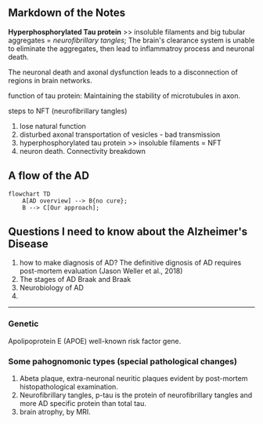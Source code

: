 ## Markdown of the Notes

**Hyperphosphorylated Tau protein** >> insoluble filaments and big tubular aggregates = *neurofibrillary tangles*;
The brain's clearance system is unable to eliminate the aggregates, then lead to inflammatroy process and neuronal death.

The neuronal death and axonal dysfunction leads to a disconnection of regions in brain networks.

function of tau protein: Maintaining the stability of microtubules in axon.

steps to NFT (neurofibrillary tangles)
1. lose natural function
2. disturbed axonal transportation of vesicles - bad transmission
3. hyperphosphorylated tau protein >> insoluble filaments = NFT
4. neuron death. Connectivity breakdown


## A flow of the AD
```mermaid
flowchart TD
	A[AD overview] --> B{no cure};
	B --> C[Our approach];
```

## Questions I need to know about the Alzheimer's Disease

1. how to make diagnosis of AD?
	The definitive dignosis of AD requires post-mortem evaluation (Jason Weller et al., 2018)
2. The stages of AD
	Braak and Braak
3. Neurobiology of AD
4. 




---------------------
### Genetic
Apolipoprotein E (APOE) well-known risk factor gene.


### Some pahognomonic types (special pathological changes)
1. Abeta plaque, extra-neuronal neuritic plaques evident by post-mortem histopathological examination.
2. Neurofibrillary tangles, p-tau is the protein of neurofibrillary tangles and more AD specific protein than total tau. 
3. brain atrophy, by MRI.






